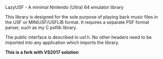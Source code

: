 LazyUSF - A minimal Nintendo (Ultra) 64 emulator library

This library is designed for the sole purpose of playing back music files in
the USF or MINIUSF/USFLIB format. It requires a separate PSF format parser,
such as my C psflib library.

The public interface is described in usf.h. No other headers need to be
imported into any application which imports the library.

**This is a fork with VS2017 solution**

